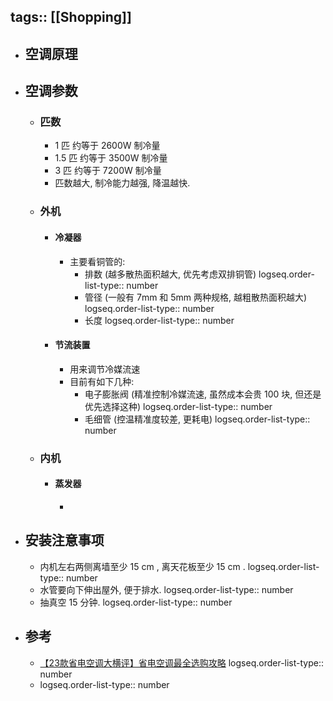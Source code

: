 tags:: [[Shopping]]
---

- ## 空调原理
- ## 空调参数
	- ### 匹数
		- 1 匹 约等于 2600W 制冷量
		- 1.5 匹 约等于 3500W 制冷量
		- 3 匹 约等于 7200W 制冷量
		- 匹数越大, 制冷能力越强, 降温越快.
	- ### 外机
		- #### 冷凝器
			- 主要看铜管的:
				- 排数 (越多散热面积越大, 优先考虑双排铜管)
				  logseq.order-list-type:: number
				- 管径 (一般有 7mm 和 5mm 两种规格, 越粗散热面积越大)
				  logseq.order-list-type:: number
				- 长度
				  logseq.order-list-type:: number
		- #### 节流装置
			- 用来调节冷媒流速
			- 目前有如下几种:
				- 电子膨胀阀 (精准控制冷媒流速, 虽然成本会贵 100 块, 但还是优先选择这种)
				  logseq.order-list-type:: number
				- 毛细管 (控温精准度较差, 更耗电)
				  logseq.order-list-type:: number
	- ### 内机
		- #### 蒸发器
			-
- ## 安装注意事项
	- 内机左右两侧离墙至少  15 cm , 离天花板至少 15 cm .
	  logseq.order-list-type:: number
	- 水管要向下伸出屋外, 便于排水.
	  logseq.order-list-type:: number
	- 抽真空 15 分钟.
	  logseq.order-list-type:: number
- ## 参考
	- [【23款省电空调大横评】省电空调最全选购攻略](https://www.bilibili.com/video/BV1Euu2zKETo/?vd_source=f1fbb083ddef12dcff3388779faac201)
	  logseq.order-list-type:: number
	- logseq.order-list-type:: number